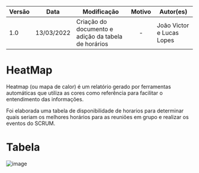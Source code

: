 | Versão | Data       | Modificação                    | Motivo | Autor(es) |
| ------ | ---------- | ------------------------------ | :----: | ----- |
| 1.0    | 13/03/2022 | Criação do documento e adição da tabela de horários | - | João Victor e Lucas Lopes |



# HeatMap

Heatmap (ou mapa de calor) é um relatório gerado por ferramentas automáticas que utiliza as cores como referência para facilitar o entendimento das informações.

Foi elaborada uma tabela de disponibilidade de horarios para determinar quais seriam os melhores horários para as reuniões em grupo e realizar os eventos do SCRUM.

# Tabela

![image](https://user-images.githubusercontent.com/38164895/158082391-20862cdc-0fbe-42ca-becf-1330e793584b.png)
